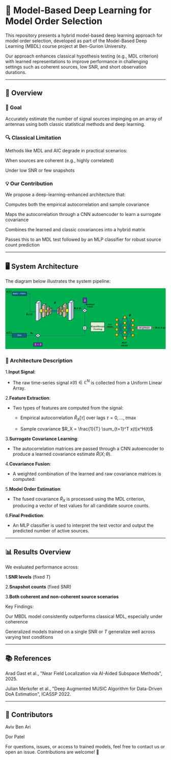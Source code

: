 # 📡 Model-Based Deep Learning for Model Order Selection

This repository presents a hybrid model-based deep learning approach for model order selection, developed as part of the Model-Based Deep Learning (MBDL) course project at Ben-Gurion University.

Our approach enhances classical hypothesis testing (e.g., MDL criterion) with learned representations to improve performance in challenging settings such as coherent sources, low SNR, and short observation durations.

---
  
## 📖 Overview

### 🎯 Goal

Accurately estimate the number of signal sources impinging on an array of antennas using both classic statistical methods and deep learning.

### 🔍 Classical Limitation

Methods like MDL and AIC degrade in practical scenarios:

When sources are coherent (e.g., highly correlated)

Under low SNR or few snapshots

### 💡 Our Contribution

We propose a deep-learning-enhanced architecture that:

Computes both the empirical autocorrelation and sample covariance

Maps the autocorrelation through a CNN autoencoder to learn a surrogate covariance

Combines the learned and classic covariances into a hybrid matrix

Passes this to an MDL test followed by an MLP classifier for robust source count prediction

---

## 🖥️ System Architecture

The diagram below illustrates the system pipeline:

![Architecture Diagram](architecture2.png)

### 🧠 Architecture Description

1.**Input Signal**:

  - The raw time-series signal $x(t) \in \mathbb{C}^N$ is collected from a Uniform Linear Array.

2.**Feature Extraction**:

  - Two types of features are computed from the signal:

    - Empirical autocorrelation $\hat{R}_{X}[\tau]$ over lags $\tau = 0, \dots, \tau{\max}$

    - Sample covariance $R_X = \frac{1}{T} \sum_{t=1}^T x(t)x^H(t)$

3.**Surrogate Covariance Learning**:

  - The autocorrelation matrices are passed through a CNN autoencoder to produce a learned covariance estimate $\hat{R}          (X;\theta)$.

4.**Covariance Fusion**:

  - A weighted combination of the learned and raw covariance matrices is computed:


5.**Model Order Estimation**:

  - The fused covariance $\tilde{R}_X$ is processed using the MDL criterion, producing a vector of test values for all           candidate source counts.

6.**Final Prediction**:

  - An MLP classifier is used to interpret the test vector and output the predicted number of active sources.

---

## 📊 Results Overview

We evaluated performance across:

1.**SNR levels** (fixed $T$)

2.**Snapshot counts** (fixed SNR)

3.**Both coherent and non-coherent source scenarios**

Key Findings:

Our MBDL model consistently outperforms classical MDL, especially under coherence

Generalized models trained on a single SNR or $T$ generalize well across varying test conditions

---
## 📚 References

Arad Gast et al., "Near Field Localization via AI-Aided Subspace Methods", 2025.

Julian Merkofer et al., "Deep Augmented MUSIC Algorithm for Data-Driven DoA Estimation", ICASSP 2022.

--- 

## 👥 Contributors

Aviv Ben Ari

Dor Patel

For questions, issues, or access to trained models, feel free to contact us or open an issue. Contributions are welcome! 🚀

